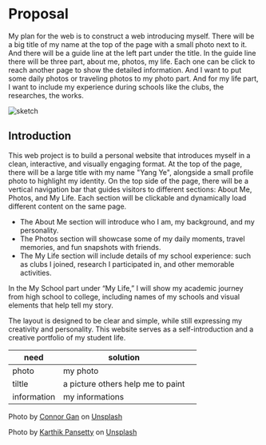 # Proposal
My plan for the web is to construct a web introducing myself. There will be a big title of my name at the top of the page with a small photo next to it.
And there will be a guide line at the left part under the title. In the guide line there will be three part, about me, photos, my life.
Each one can be click to reach another page to show the detailed information. And I want to put some daily photos or traveling photos to my photo part.
And for my life part, I  want to include my experience during schools like the clubs, the researches, the works.


![sketch](https://github.com/user-attachments/assets/12e511a5-9c7b-4870-a27e-5605727da990)

## Introduction
This web project is to build a personal website that introduces myself in a clean, interactive, and visually engaging format. At the top of the page, there will be a large title with my name "Yang Ye", alongside a small profile photo to highlight my identity.
On the top side of the page, there will be a vertical navigation bar that guides visitors to different sections: About Me, Photos, and My Life. Each section will be clickable and dynamically load different content on the same page.
- The About Me section will introduce who I am, my background, and my personality.
- The Photos section will showcase some of my daily moments, travel memories, and fun snapshots with friends.
- The My Life section will include details of my school experience: such as clubs I joined, research I participated in, and other memorable activities.

In the My School part under “My Life,” I will show my academic journey from high school to college, including names of my schools and visual elements that help tell my story.

The layout is designed to be clear and simple, while still expressing my creativity and personality. This website serves as a self-introduction and a creative portfolio of my student life.

| need  | solution |    |
|------|----|------|
| photo  | my photo |  |
| tiltle  | a picture others help me to paint |  |
| information  | my informations |  |

Photo by <a href="https://unsplash.com/@connorgan?utm_content=creditCopyText&utm_medium=referral&utm_source=unsplash">Connor Gan</a> on <a href="https://unsplash.com/photos/brown-concrete-building-HQmLRN-cxaQ?utm_content=creditCopyText&utm_medium=referral&utm_source=unsplash">Unsplash</a>  

Photo by <a href="https://unsplash.com/@karthikpansetty?utm_content=creditCopyText&utm_medium=referral&utm_source=unsplash">Karthik Pansetty</a> on <a href="https://unsplash.com/photos/a-very-tall-building-with-a-clock-tower-in-the-background-yv6PT5t-fDk?utm_content=creditCopyText&utm_medium=referral&utm_source=unsplash">Unsplash</a>
      
      
